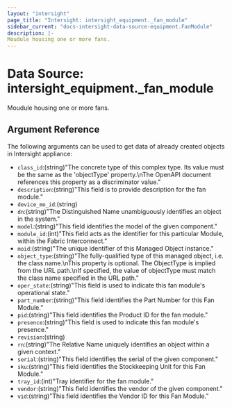 ```yaml
---
layout: "intersight"
page_title: "Intersight: intersight_equipment._fan_module"
sidebar_current: "docs-intersight-data-source-equipment.FanModule"
description: |-
Moudule housing one or more fans.
---
```


# Data Source: intersight_equipment._fan_module
Moudule housing one or more fans.
## Argument Reference
The following arguments can be used to get data of already created objects in Intersight appliance:
* `class_id`:(string)"The concrete type of this complex type. Its value must be the same as the 'objectType' property.\nThe OpenAPI document references this property as a discriminator value."
* `description`:(string)"This field is to provide description for the fan module."
* `device_mo_id`:(string)
* `dn`:(string)"The Distinguished Name unambiguously identifies an object in the system."
* `model`:(string)"This field identifies the model of the given component."
* `module_id`:(int)"This field acts as the identifier for this particular Module, within the Fabric Interconnect."
* `moid`:(string)"The unique identifier of this Managed Object instance."
* `object_type`:(string)"The fully-qualified type of this managed object, i.e. the class name.\nThis property is optional. The ObjectType is implied from the URL path.\nIf specified, the value of objectType must match the class name specified in the URL path."
* `oper_state`:(string)"This field is used to indicate this fan module's operational state."
* `part_number`:(string)"This field identifies the Part Number for this Fan Module."
* `pid`:(string)"This field identifies the Product ID for the fan module."
* `presence`:(string)"This field is used to indicate this fan module's presence."
* `revision`:(string)
* `rn`:(string)"The Relative Name uniquely identifies an object within a given context."
* `serial`:(string)"This field identifies the serial of the given component."
* `sku`:(string)"This field identifies the Stockkeeping Unit for this Fan Module."
* `tray_id`:(int)"Tray identifier for the fan module."
* `vendor`:(string)"This field identifies the vendor of the given component."
* `vid`:(string)"This field identifies the Vendor ID for this Fan Module."
